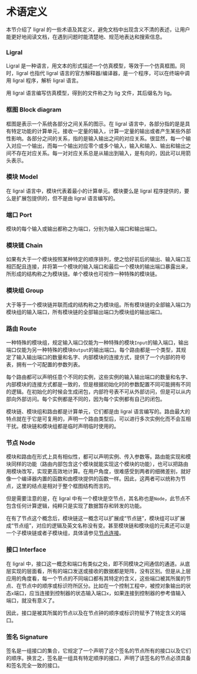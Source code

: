 <!-- Copyright (C) 2019-2021 Junruoyu Zheng. Home page: https://junruoyu-zheng.gitee.io/ligral

     Distributed under MIT license.
     See file LICENSE for detail or copy at https://opensource.org/licenses/MIT
-->

# 术语定义

本节介绍了 ligral 的一些术语及其定义，避免文档中出现含义不清的表述，让用户能更好地阅读文档，在遇到问题时能清楚地、规范地表达和搜索信息。

### Ligral

Ligral 是一种语言，用文本的形式描述一个仿真模型，等效于一个仿真框图。同时，ligral 也指代 ligral 语言的官方解释器/编译器，是一个程序，可以在终端中调用 ligral 程序，解析 ligral 语言。

用 ligral 语言编写仿真模型，得到的文件称之为 lig 文件，其后缀名为 lig。

### 框图 Block diagram

框图是表示一个系统各部分之间关系的图示。在 ligral 语言中，各部分指的是是具有特定功能的计算单元，接收一定量的输入，计算一定量的输出或者产生某些外部性影响。各部分之间的关系，指的是输入输出之间的对应关系。很显然，每一个输入对应一个输出，而每一个输出对应零个或多个输入，输入和输入、输出和输出之间不存在对应关系。每一对对应关系总是从输出到输入，是有向的，因此可以用箭头表示。

### 模块 Model

在 ligral 语言中，模块代表着最小的计算单元。模块要么是 ligral 程序提供的，要么是扩展包提供的，但不是由 ligral 语言编写的。

### 端口 Port

模块的每个输入或输出都称之为端口，分别为输入端口和输出端口。

### 模块链 Chain

如果有大于一个模块按照某种特定的顺序排列，使之恰好前后的输出、输入端口互相匹配且连接，并将第一个模块的输入端口和最后一个模块的输出端口暴露出来，所形成的结构称之为模块链。单个模块也可视作一种特殊的模块链。

### 模块组 Group

大于等于一个模块链并联而成的结构称之为模块组。所有模块链的全部输入端口为模块组的输入端口，所有模块链的全部输出端口为模块组的输出端口。

### 路由 Route

一种特殊的模块组，规定输入端口仅能为一种特殊的模块`Input`的输入端口，输出端口仅能为另一种特殊的模块`Output`的输出端口。每个路由都是一个类型，其规定了输入输出端口的数量和名字、内部模块的连接方式，提供了一个内部的符号表，拥有一个可配置的参数列表。

每个路由都可以声明任意个不同的实例，这些实例的输入输出端口的数量和名字、内部模块的连接方式都是一致的，但是根据初始化时的参数配置不同可能拥有不同的逻辑。在初始化的时候会生成闭包，内部符号表不可从外部访问，但是可以从内部向外部访问。每个实例都是不同的，因为每个实例都有自己的闭包。

模块链、模块组和路由都是计算单元，它们都是由 ligral 语言编写的。路由最大的特点就在于它是可复用的，声明一个路由类型后，可以进行多次实例化而不会互相干扰。模块链和模块组都是临时声明临时使用的。

### 节点 Node

模块和路由在形式上具有相似性，都可以声明实例、传入参数等。路由能实现和模块同样的功能（路由内部包含这个模块就能实现这个模块的功能），也可以把路由用模块改写，实现更高效地计算。在用户角度，很难感受到两者的细微差别，就好像一个编译器内置的函数和由模块提供的函数一样。因此，这两者可以统称为节点，这里的结点是相对于整个框图结构而言的。

但是需要注意的是，在 ligral 中有一个模块是空节点，其名称也是`Node`，此节点不包含任何计算逻辑，纯粹只是实现了数据暂存和转发的功能。

在有了节点这个概念后，模块链这一概念可以扩展成“节点链”，模块组可以扩展成“节点组”，对应的逻辑及英文名称没有变。甚至模块链和模块组的元素还可以是一个子模块链或者子模块组，具体请参见[节点连接](link)。

### 接口 Interface

在 ligral 中，接口这一概念和端口有类似之处，即不同模块之间通信的通道。从底层实现的层面看，所有的端口发送或接收的数据都是矩阵，没有区别。但是从上层应用的角度看，每一个节点的不同端口都有其特定的含义，这些端口被其所属的节点、在节点中的顺序或标识符所区分。比如在一个控制工程中，被控对象输出的状态`x`端口，应当连接到控制器的状态输入端口`x`，如果连接到控制器的参考值输入端口，就没有意义了。

因此，接口是被其所属的节点以及在节点钟的顺序或标识符赋予了特定含义的端口。

### 签名 Signature

签名是一组接口的集合，它规定了一个声明了这个签名的节点所有的接口以及它们的顺序。换言之，签名是一组具有特定顺序的接口，声明了该签名的节点必须具备和签名完全一致的接口。